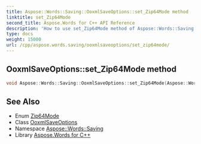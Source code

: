 ```yaml
---
title: Aspose::Words::Saving::OoxmlSaveOptions::set_Zip64Mode method
linktitle: set_Zip64Mode
second_title: Aspose.Words for C++ API Reference
description: 'How to use set_Zip64Mode method of Aspose::Words::Saving::OoxmlSaveOptions class in C++.'
type: docs
weight: 15000
url: /cpp/aspose.words.saving/ooxmlsaveoptions/set_zip64mode/
---
```

## OoxmlSaveOptions::set_Zip64Mode method




```cpp
void Aspose::Words::Saving::OoxmlSaveOptions::set_Zip64Mode(Aspose::Words::Saving::Zip64Mode value)
```

## See Also

* Enum [Zip64Mode](../../zip64mode/)
* Class [OoxmlSaveOptions](../)
* Namespace [Aspose::Words::Saving](../../)
* Library [Aspose.Words for C++](../../../)
